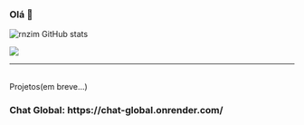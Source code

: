### Olá 👋
![rnzim GitHub stats](https://github-readme-stats.vercel.app/api?username=rnzim&show_icons=true&bg_color=00000000)

<img src="https://github.com/SrXitme/SrXitme/blob/main/20230410_171501.gif"></image>
<br>




<hr>  
  <br>
Projetos(em breve...)
<br>
<h3>Chat Global: https://chat-global.onrender.com/
